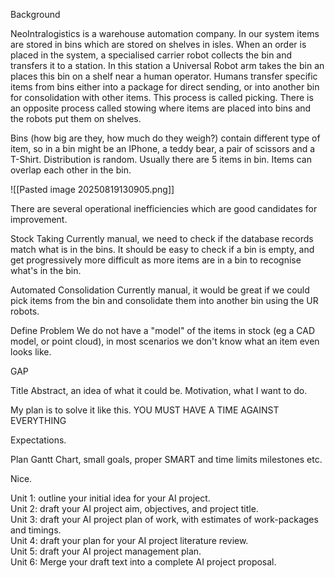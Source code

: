 
Background

NeoIntralogistics is a warehouse automation company. In our system items are stored in bins  which are stored on shelves in isles. When an order is placed in the system, a specialised carrier robot collects the bin and transfers it to a station. In this station a Universal Robot arm takes the bin an places this bin on a shelf near a human operator. Humans transfer specific items from bins either into a package for direct sending, or into another bin for consolidation with other items.  This process is called picking. There is an opposite process called stowing where items are placed into bins and the robots put them on shelves.

Bins (how big are they, how much do they weigh?) contain different type of item, so in a bin might be an IPhone, a teddy bear, a pair of scissors and a T-Shirt. Distribution is random. Usually there are 5 items in bin. Items can overlap each other in the bin.  


![[Pasted image 20250819130905.png]]

There are several operational inefficiencies which are good candidates for improvement. 

Stock Taking
Currently manual, we need to check if the database records match what is in the bins. It should be easy to check if a bin is empty, and get progressively more difficult as more items are in a bin to recognise what's in the bin.

Automated Consolidation
Currently manual, it would be great if we could pick items from the bin and consolidate them into another bin using the UR robots.

Define Problem
We do not have a "model" of the items in stock (eg a CAD model, or point cloud), in most scenarios we don't know what an item even looks like.

GAP

Title
Abstract, an idea of what it could be.
Motivation, what I want to do.


My plan is to solve it like this. YOU MUST HAVE A TIME AGAINST EVERYTHING

Expectations.

Plan
Gantt Chart, small goals, proper SMART and time limits milestones etc.

Nice.


Unit 1: outline your initial idea for your AI project.  
Unit 2: draft your AI project aim, objectives, and project title.  
Unit 3: draft your AI project plan of work, with estimates of work-packages and timings.  
Unit 4: draft your plan for your AI project literature review.  
Unit 5: draft your AI project management plan.  
Unit 6: Merge your draft text into a complete AI project proposal.
